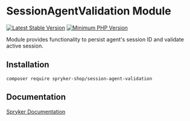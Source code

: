 # SessionAgentValidation Module
[![Latest Stable Version](https://poser.pugx.org/spryker-shop/session-agent-validation/v/stable.svg)](https://packagist.org/packages/spryker-shop/session-agent-validation)
[![Minimum PHP Version](https://img.shields.io/badge/php-%3E%3D%208.0-8892BF.svg)](https://php.net/)

Module provides functionality to persist agent's session ID and validate active session.

## Installation

```
composer require spryker-shop/session-agent-validation
```

## Documentation

[Spryker Documentation](https://docs.spryker.com)
